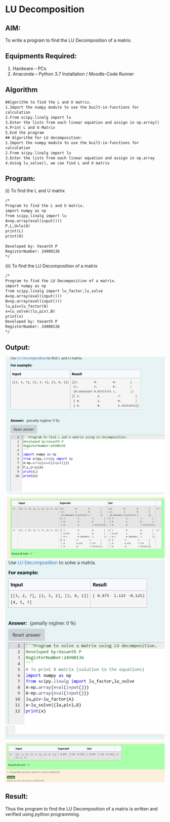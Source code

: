 # LU Decomposition 

## AIM:
To write a program to find the LU Decomposition of a matrix.

## Equipments Required:
1. Hardware – PCs
2. Anaconda – Python 3.7 Installation / Moodle-Code Runner

## Algorithm
```
#Algorithm to find the L and U matrix.
1.Import the numpy module to use the built-in-functions for calculation 
2.From scipy.linalg import lu 
3.Enter the lists from each linear equation and assign in np.array()
4.Print L and U Matrix
5.End the program
## Algorithm for LU decomposition:
1.Import the numpy module to use the built-in-functions for calculation 
2.From scipy.linalg import lu 
3.Enter the lists from each linear equation and assign in np.array
4.Using lu_solve(), we can find L and U matrix
```

## Program:
(i) To find the L and U matrix
```
/*
Program to find the L and U matrix.
import numpy as np
from scipy.linalg import lu
A=np.array(eval(input()))
P,L,U=lu(A)
print(L)
print(U)

Developed by: Vasanth P
RegisterNumber: 24900136
*/
```
(ii) To find the LU Decomposition of a matrix
```
/*
Program to find the LU Decomposition of a matrix.
import numpy as np
from scipy.linalg import lu_factor,lu_solve
A=np.array(eval(input()))
B=np.array(eval(input()))
lu,piv=lu_factor(A)
x=lu_solve((lu,piv),B)
print(x)
Developed by: Vasanth P
RegisterNumber: 24900136
*/
```

## Output:
![alt text](image.png)
![alt text](image-1.png)
![alt text](image-2.png)
![alt text](image-3.png)


## Result:
Thus the program to find the LU Decomposition of a matrix is written and verified using python programming.

